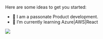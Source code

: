 
Here are some ideas to get you started:

- 🎤 I am a passonate Product development.
- 🌱 I’m currently learning Azure|AWS|React

<img src="https://github-readme-stats.vercel.app/api?username=BiranchiParida&&show_icons=true&title_color=ffffff&icon_color=bb2acf&text_color=daf7dc&bg_color=151515"/>
